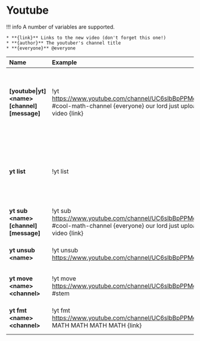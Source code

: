# Youtube
 
!!! info
    A number of variables are supported. 

    * **{link}** Links to the new video (don't forget this one!)
    * **{author}** The youtuber's channel title
    * **{everyone}** @everyone

| Name | Example | Usage |
| :--- | :--- | :--- |
| **[youtube\|yt] &lt;name&gt; [channel] [message]** | !yt https://www.youtube.com/channel/UC6slbBpPPMdMyo7pcawRJEg #cool-math-channel {everyone} our lord just uploaded a new video {link} | Adds the youtuber. If no channel is specified the channel the command was used in gets used. |
| **yt list** | !yt list | Shows all registered youtube channels and where they announce new streams |
| **yt sub &lt;name&gt; [channel] [message]** | !yt sub https://www.youtube.com/channel/UC6slbBpPPMdMyo7pcawRJEg #cool-math-channel {everyone} our lord just uploaded a new video {link}  | Same as !yt |
| **yt unsub &lt;name&gt;** | !yt unsub https://www.youtube.com/channel/UC6slbBpPPMdMyo7pcawRJEg | Removes a youtube subscription streamer. |
| **yt move &lt;name&gt; &lt;channel&gt;** | !yt move https://www.youtube.com/channel/UC6slbBpPPMdMyo7pcawRJEg #stem | Moves the notification to another channel. |
| **yt fmt &lt;name&gt; &lt;channel&gt;** | !yt fmt https://www.youtube.com/channel/UC6slbBpPPMdMyo7pcawRJEg MATH MATH MATH MATH {link} | Changes the notification message. |

